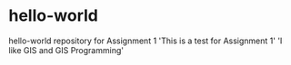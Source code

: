 # hello-world
hello-world repository for Assignment 1
'This is a test for Assignment 1'
'I like GIS and GIS Programming'

